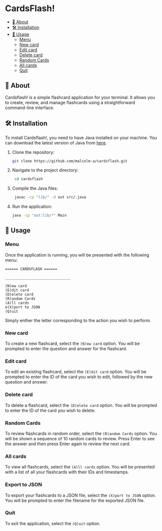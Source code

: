 # CardsFlash!

<!-- TOC -->

  * [📖 About](#-about)
  * [🛠️ Installation](#-installation)
  * [👤 Usage](#-usage)
    * [Menu](#menu)
    * [New card](#new-card)
    * [Edit card](#edit-card)
    * [Delete card](#delete-card)
    * [Random Cards](#random-cards)
    * [All cards](#all-cards)
    * [Quit](#quit)
<!-- TOC -->

## 📖 About

Cardsflash! is a simple flashcard application for your terminal. It allows you to create, review, and manage flashcards using a straightforward command-line interface. 

## 🛠️ Installation

To install Cardsflash!, you need to have Java installed on your machine. You can download the latest version of Java from [here](https://www.java.com/en/download/).

1. Clone the repository:
   ```bash
   git clone https://github.com/malcolm-a/cardsflash.git
   ```
   
2. Navigate to the project directory:
   ```bash
    cd cardsflash
    ```
   
3. Compile the Java files:
   ```bash
    javac -cp "lib/" -d out src/.java
   ```
   
4. Run the application:
   ```bash
   java -cp "out:lib/*" Main
   ```

## 👤 Usage

### Menu

Once the application is running, you will be presented with the following menu:

```
====== CARDSFLASH ======

______________________________

(N)ew card
(E)dit card
(D)elete card
(R)andom Cards
(A)ll cards
e(X)port to JSON
(Q)uit
```

Simply enther the letter corresponding to the action you wish to perform.

### New card

To create a new flashcard, select the `(N)ew card` option. You will be prompted to enter the question and answer for the flashcard.

### Edit card

To edit an existing flashcard, select the `(E)dit card` option. You will be prompted to enter the ID of the card you wish to edit, followed by the new question and answer.

### Delete card

To delete a flashcard, select the `(D)elete card` option. You will be prompted to enter the ID of the card you wish to delete.

### Random Cards

To review flashcards in random order, select the `(R)andom Cards` option. You will be shown a sequence of 10 random cards to review. Press Enter to see the answer and then press Enter again to review the next card.

### All cards

To view all flashcards, select the `(A)ll cards` option. You will be presented with a list of all your flashcards with their IDs and timestamps.

### Export to JSON

To export your flashcards to a JSON file, select the `(X)port to JSON` option. You will be prompted to enter the filename for the exported JSON file.

### Quit

To exit the application, select the `(Q)uit` option.

